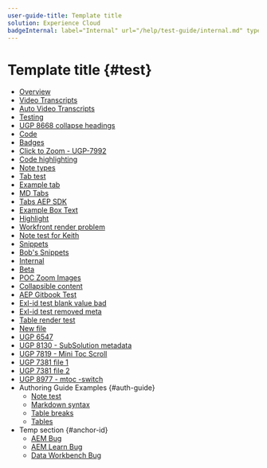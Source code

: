 ```yaml
---
user-guide-title: Template title
solution: Experience Cloud
badgeInternal: label="Internal" url="/help/test-guide/internal.md" type="Informative" tooltip="Go to Internal overview"
---
```


# Template title {#test}

+ [Overview](toc-overview.md)
+ [Video Transcripts](video-transcript.md)
+ [Auto Video Transcripts](video-transcript.md)
+ [Testing](2-4-5.md)
+ [UGP 8668 collapse headings](ugp-8668.md)
+ [Code](code.md)
+ [Badges](badge.md)
+ [Click to Zoom - UGP-7992](click-to-zoom.md)
+ [Code highlighting](code-highlighting.md)
+ [Note types](note-types.md)
+ [Tab test](tabs.md)
+ [Example tab](example-tab.md)
+ [MD Tabs](mdtabs.md)
+ [Tabs AEP SDK](tabs-aep-sdk.md)
+ [Example Box Text](example-boxtext.md)
+ [Highlight](highlight.md)
+ [Workfront render problem](workfront-render-problem.md)
+ [Note test for Keith](note-test.md)
+ [Snippets](snippets.md)
+ [Bob's Snippets](snippets-bob.md)
+ [Internal](internal.md)
+ [Beta](beta.md)
+ [POC Zoom Images](poc-zoom-images.md)
+ [Collapsible content](collapsible-content.md)
+ [AEP Gitbook Test](gitbook.md)
+ [Exl-id test blank value bad](exlid-test-blank.md)
+ [Exl-id test removed meta](exlid-test-none.md)
+ [Table render test](table-render-test.md)
+ [New file](newfile.md)
+ [UGP 6547](ugp-6547.md)
+ [UGP 8130 - SubSolution metadata](ugp-8130-subsolution.md)
+ [UGP 7819 - Mini Toc Scroll](ugp-7819.md)
+ [UGP 7381 file 1](ugp-7381-commerce-admin-b2b-install.md)
+ [UGP 7381 file 2](ugp-7381-commerce-merchant-install.md)
+ [UGP 8977 - mtoc -switch](ugp-8977-mtoc-switch.md)
+ Authoring Guide Examples {#auth-guide}
  + [Note test](authoring-guide/note-test.md)
  + [Markdown syntax](authoring-guide/syntax-style-guide.md)
  + [Table breaks](authoring-guide/table-breaks.md)
  + [Tables](authoring-guide/tables.md)
+ Temp section {#anchor-id}
  + [AEM Bug](aembug.md)
  + [AEM Learn Bug](aemlearnbug.md)
  + [Data Workbench Bug](dwbbug.md)

<!--


Articles must be added to this TOC file in order to render.

Use this list format to specify links to articles and section headings that expand and collapse in the left rail of the user guide.

An article link CANNOT be used as a section heading.
-->
